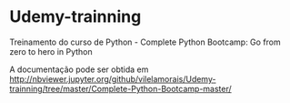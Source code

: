 # Udemy-trainning

Treinamento do curso de Python - Complete Python Bootcamp: Go from zero to hero in Python

A documentação pode ser obtida em http://nbviewer.jupyter.org/github/vilelamorais/Udemy-trainning/tree/master/Complete-Python-Bootcamp-master/
